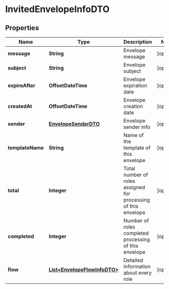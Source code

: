 

# InvitedEnvelopeInfoDTO


## Properties

| Name | Type | Description | Notes |
|------------ | ------------- | ------------- | -------------|
|**message** | **String** | Envelope message |  [optional] |
|**subject** | **String** | Envelope subject |  [optional] |
|**expireAfter** | **OffsetDateTime** | Envelope expiration date |  [optional] |
|**createdAt** | **OffsetDateTime** | Envelope creation date |  [optional] |
|**sender** | [**EnvelopeSenderDTO**](EnvelopeSenderDTO.md) | Envelope sender info |  [optional] |
|**templateName** | **String** | Name of the template of this envelope |  [optional] |
|**total** | **Integer** | Total number of roles assigned for processing of this envelope |  [optional] |
|**completed** | **Integer** | Number of roles completed processing of this envelope |  [optional] |
|**flow** | [**List&lt;EnvelopeFlowInfoDTO&gt;**](EnvelopeFlowInfoDTO.md) | Detailed information about every role |  [optional] |



